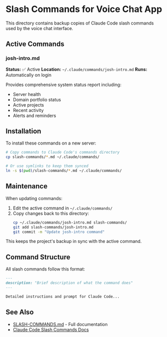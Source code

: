 # Slash Commands for Voice Chat App

This directory contains backup copies of Claude Code slash commands used by the voice chat interface.

## Active Commands

### josh-intro.md

**Status:** ✅ Active
**Location:** `~/.claude/commands/josh-intro.md`
**Runs:** Automatically on login

Provides comprehensive system status report including:
- Server health
- Domain portfolio status
- Active projects
- Recent activity
- Alerts and reminders

## Installation

To install these commands on a new server:

```bash
# Copy commands to Claude Code's commands directory
cp slash-commands/*.md ~/.claude/commands/

# Or use symlinks to keep them synced
ln -s $(pwd)/slash-commands/*.md ~/.claude/commands/
```

## Maintenance

When updating commands:

1. Edit the active command in `~/.claude/commands/`
2. Copy changes back to this directory:
   ```bash
   cp ~/.claude/commands/josh-intro.md slash-commands/
   git add slash-commands/josh-intro.md
   git commit -m "Update josh-intro command"
   ```

This keeps the project's backup in sync with the active command.

## Command Structure

All slash commands follow this format:

```markdown
---
description: "Brief description of what the command does"
---

Detailed instructions and prompt for Claude Code...
```

## See Also

- [SLASH-COMMANDS.md](../SLASH-COMMANDS.md) - Full documentation
- [Claude Code Slash Commands Docs](https://docs.claude.com/en/docs/claude-code/slash-commands)
